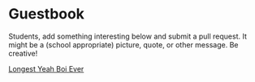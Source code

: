 # Guestbook

Students, add something interesting below and submit a pull request. It might be
a (school appropriate) picture, quote, or other message. Be creative!

[Longest Yeah Boi Ever](https://youtu.be/fvtQYsckLxk)
